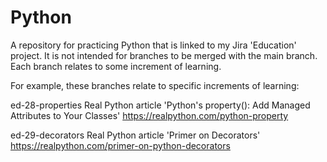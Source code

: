 # Python
A repository for practicing Python that is linked to my Jira 'Education' project.
It is not intended for branches to be merged with the main branch. Each branch relates 
to some increment of learning.

For example, these branches relate to specific increments of learning:

ed-28-properties
  Real Python article
  'Python's property(): Add Managed Attributes to Your Classes'
  https://realpython.com/python-property

ed-29-decorators
  Real Python article
  'Primer on Decorators'
  https://realpython.com/primer-on-python-decorators

